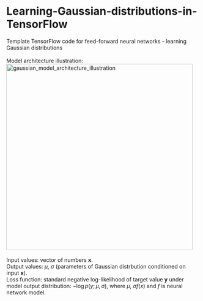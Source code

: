 # Learning-Gaussian-distributions-in-TensorFlow
Template TensorFlow code for feed-forward neural networks - learning Gaussian distributions <br> <br>
Model architecture illustration: <br>
<img width="487" alt="gaussian_model_architecture_illustration" src="https://user-images.githubusercontent.com/38408538/189530534-7cc8a98d-669c-42d5-8f9e-58e1dce4e69f.png">
<br><br>
Input values: vector of numbers **x**. <br>
Output values: $\mu$, $\sigma$ (parameters of Gaussian distrbution conditioned on input **x**). <br>
Loss function: standard negative log-likelihood of target value **y** under model output distribution: $-\log p(y; \mu, \sigma)$, where $\mu$, $\sigma f(x)$ and $f$ is neural network model.
